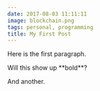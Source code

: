 ```yaml
---
date: 2017-08-03 11:11:11
image: blockchain.png
tags: personal, programming
title: My First Post
---
```


Here is the first paragraph.

<div class="test">Will this show up **bold**?</div>

And another.
